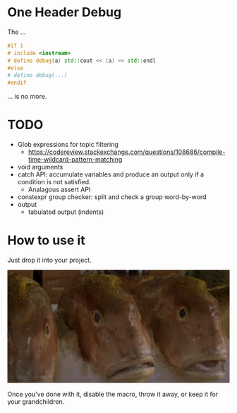 # One Header Debug

The ...

```c++
#if 1 
# include <iostream>
# define debug(a) std::cout << (a) << std::endl
#else
# define debug(...) 
#endif
```

... is no more.

# TODO

- Glob expressions for topic filtering
  - https://codereview.stackexchange.com/questions/108686/compile-time-wildcard-pattern-matching
- void arguments
- catch API: accumulate variables and produce an output only if a condition is not satisfied.
  - Analagous assert API
- constexpr group checker: split and check a group word-by-word
- output
  - tabulated output (indents)

# How to use it

Just drop it into your project. 

![](./res/pussy.png)

Once you've done with it, disable the macro, throw it away, or keep it for your grandchildren.
